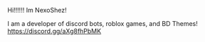 Hi!!!!!!
Im NexoShez!

I am a developer of discord bots, roblox games, and BD Themes!
https://discord.gg/aXg8fhPbMK
